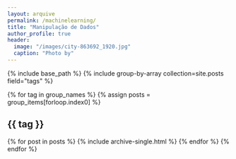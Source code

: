 ```yaml
---
layout: arquive
permalink: /machinelearning/
title: "Manipulação de Dados"
author_profile: true
header:
  image: "/images/city-863692_1920.jpg"
  caption: "Photo by"
---
```


{% include base_path %}
{% include group-by-array collection=site.posts field="tags" %}

{% for tag in group_names %}
  {% assign posts = group_items[forloop.index0] %}
  <h2 id="{{ tag | slugify }}" class="archive__subtitle">{{ tag }}</h2>
  {% for post in posts %}
    {% include archive-single.html %}
  {% endfor %}
{% endfor %}
